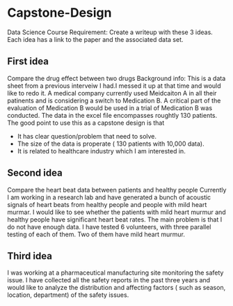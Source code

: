 # Capstone-Design
Data Science Course
Requirement: Create a writeup with these 3 ideas. Each idea has a link to the paper and the associated data set. 
## First idea
Compare the drug effect between two drugs
Background info: This is a data sheet from a previous interveiw I had.I messed it up at that time and would like to redo it. A medical company currently used Meidcaiton A in all their patinents and is considering a switch to Medication B. A critical part of the evaluation of Medication B would be used in a trial of Medication B was conducted. The data in the excel file encompasses roughtly 130 patients.
The good point to use this as a capstone design is that
* It has clear question/problem that need to solve. 
* The size of the data is properate ( 130 patients with 10,000 data). 
* It is related to healthcare industry which I am interested in.
## Second idea
Compare the heart beat data between patients and healthy people
Currently I am working in a research lab and have generated a bunch of acoustic signals of heart beats from healthy people and people with mild heart murmar. I would like to see whether the patients with mild heart murmur and healthy people have significant heart beat rates.
The main problem is that I do not have enough data. I have tested 6 volunteers, with three parallel testing of each of them. Two of them have mild heart murmur.
## Third idea
I was working at a pharmaceutical manufacturing site monitoring the safety issue. I have collected all the safety reports in the past three years and would like to analyze the distribution and affecting factors  ( such as season, location, department) of the safety issues.
